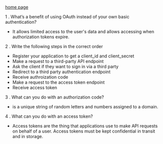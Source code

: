 [home page](https://henok-6411.github.io/reading-notes)

1 . What’s a benefit of using OAuth instead of your own basic authentication?

* It allows limited access to the user's data and allows accessing when authorization tokens expire.

2 . Write the following steps in the correct order

- Register your application to get a client_id and client_secret
- Make a request to a third-party API endpoint
- Ask the client if they want to sign in via a third party
- Redirect to a third party authentication endpoint
- Receive authroization code
- Make a request to the access token endpoint
- Receive access token

3 . What can you do with an authorization code?

* is a unique string of random letters and numbers assigned to a domain.

4 . What can you do with an access token?

* Access tokens are the thing that applications use to make API requests on behalf of a user. Access tokens must be kept confidential in transit and in storage.

